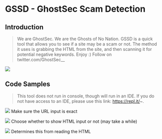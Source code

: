 # GSSD - GhostSec Scam Detection

## Introduction

> We are GhostSec. We are the Ghosts of No Nation. GSSD is a quick tool that allows you to see if a site may be a scam or not. The method it uses is grabbing the HTML from the site, and then scanning it for potential negative keywords. Enjoy :)
Follow on twitter.com/GhostSec__


![](https://img.shields.io/badge/license-Mozilla%20Public%20License-blue)
## Code Samples

> This tool does not run in console, though will run in an IDE. If you do not have access to an IDE, please use this link: https://repl.it/~.

![](https://gyazo.com/40e8f0f2f48c0725612e9e3430458afb)
Make sure the URL input is exact

![](https://gyazo.com/c10077389c1b2db6134542773564ee60)
Choose whether to show HTML input or not (may take a while)

![](https://gyazo.com/647219c00793f4ae009e97815199f65e)
Determines this from reading the HTML
